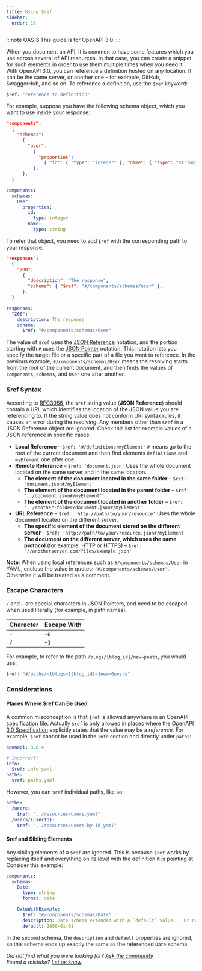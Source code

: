 ```yaml
---
title: Using $ref
sidebar:
  order: 16
---
```


:::note
OAS **3** This guide is for OpenAPI 3.0.
:::

When you document an API, it is common to have some features which you use across several of API resources. In that case, you can create a snippet for such elements in order to use them multiple times when you need it. With OpenAPI 3.0, you can reference a definition hosted on any location. It can be the same server, or another one – for example, GitHub, SwaggerHub, and so on. To reference a definition, use the `$ref` keyword:

```yaml
$ref: "reference to definition"
```

For example, suppose you have the following schema object, which you want to use inside your response:

```json frame="terminal" title="JSON Example"
"components":
  {
    "schemas":
      {
        "user":
          {
            "properties":
              { "id": { "type": "integer" }, "name": { "type": "string" } },
          },
      },
  }
```

```yaml frame="terminal" title="YAML Example"
components:
  schemas:
    User:
      properties:
        id:
          type: integer
        name:
          type: string
```

To refer that object, you need to add `$ref` with the corresponding path to your response:

```json frame="terminal" title="JSON Example"
"responses":
  {
    "200":
      {
        "description": "The response",
        "schema": { "$ref": "#/components/schemas/user" },
      },
  }
```

```yaml frame="terminal" title="YAML Example"
responses:
  "200":
    description: The response
    schema:
      $ref: "#/components/schemas/User"
```

The value of `$ref` uses the [JSON Reference](https://tools.ietf.org/html/draft-pbryan-zyp-json-ref-03) notation, and the portion starting with `#` uses the [JSON Pointer](https://tools.ietf.org/html/rfc6901) notation. This notation lets you specify the target file or a specific part of a file you want to reference. In the previous example, `#/components/schemas/User` means the resolving starts from the root of the current document, and then finds the values of `components`, `schemas`, and `User` one after another.

### $ref Syntax

According to [RFC3986](https://tools.ietf.org/html/rfc3986), the `$ref` string value (**JSON Reference**) should contain a URI, which identifies the location of the JSON value you are referencing to. If the string value does not conform URI syntax rules, it causes an error during the resolving. Any members other than `$ref` in a JSON Reference object are ignored. Check this list for example values of a JSON reference in specific cases:

- **Local Reference** – `$ref: '#/definitions/myElement'` `#` means go to the root of the current document and then find elements `definitions` and `myElement` one after one.
- **Remote Reference** – `$ref: 'document.json'` Uses the whole document located on the same server and in the same location.
  - **The element of the document located in the same folder** – `$ref: 'document.json#/myElement'`
  - **The element of the document located in the parent folder** – `$ref: '../document.json#/myElement'`
  - **The element of the document located in another folder** – `$ref: '../another-folder/document.json#/myElement'`
- **URL Reference** – `$ref: 'http://path/to/your/resource'` Uses the whole document located on the different server.
  - **The specific element of the document stored on the different server** – `$ref: 'http://path/to/your/resource.json#/myElement'`
  - **The document on the different server, which uses the same protocol** (for example, HTTP or HTTPS) – `$ref: '//anotherserver.com/files/example.json'`

**Note**: When using local references such as `#/components/schemas/User` in YAML, enclose the value in quotes: `'#/components/schemas/User'`. Otherwise it will be treated as a comment.

### Escape Characters

`/` and `~` are special characters in JSON Pointers, and need to be escaped when used literally (for example, in path names).

| Character | Escape With |
| --------- | ----------- |
| `~`       | `~0`        |
| `/`       | `~1`        |

For example, to refer to the path `/blogs/{blog_id}/new~posts`, you would use:

```yaml
$ref: "#/paths/~1blogs~1{blog_id}~1new~0posts"
```

### Considerations

#### Places Where $ref Can Be Used

A common misconception is that `$ref` is allowed anywhere in an OpenAPI specification file. Actually `$ref` is only allowed in places where the [OpenAPI 3.0 Specification](https://github.com/OAI/OpenAPI-Specification/blob/master/versions/3.0.4.md) explicitly states that the value may be a _reference_. For example, `$ref` cannot be used in the `info` section and directly under `paths`:

```yaml
openapi: 3.0.4

# Incorrect!
info:
  $ref: info.yaml
paths:
  $ref: paths.yaml
```

However, you can `$ref` individual paths, like so:

```yaml
paths:
  /users:
    $ref: "../resources/users.yaml"
  /users/{userId}:
    $ref: "../resources/users-by-id.yaml"
```

#### $ref and Sibling Elements

Any sibling elements of a `$ref` are ignored. This is because `$ref` works by replacing itself and everything on its level with the definition it is pointing at. Consider this example:

```yaml
components:
  schemas:
    Date:
      type: string
      format: date

    DateWithExample:
      $ref: "#/components/schemas/Date"
      description: Date schema extended with a `default` value... Or not?
      default: 2000-01-01
```

In the second schema, the `description` and `default` properties are ignored, so this schema ends up exactly the same as the referenced `Date` schema.

_Did not find what you were looking for? [Ask the community](https://community.smartbear.com/t5/Swagger-Open-Source-Tools/bd-p/SwaggerOSTools)  
Found a mistake? [Let us know](https://github.com/swagger-api/swagger.io/issues)_
